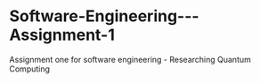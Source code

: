 # Software-Engineering---Assignment-1
Assignment one for software engineering - Researching Quantum Computing
